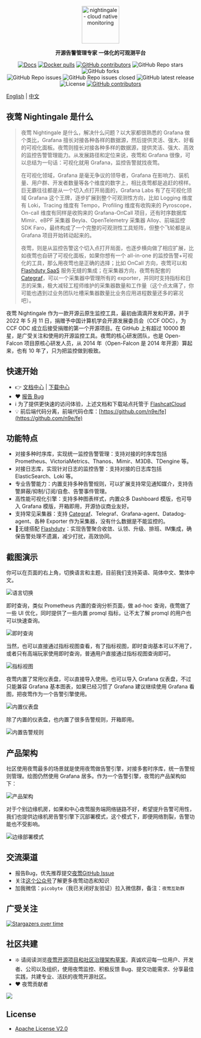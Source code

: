 <p align="center">
  <a href="https://github.com/ccfos/nightingale">
    <img src="doc/img/Nightingale_L_V.png" alt="nightingale - cloud native monitoring" width="100" /></a>
</p>
<p align="center">
  <b>开源告警管理专家 一体化的可观测平台</b>
</p>

<p align="center">
<a href="https://flashcat.cloud/docs/">
  <img alt="Docs" src="https://img.shields.io/badge/docs-get%20started-brightgreen"/></a>
<a href="https://hub.docker.com/u/flashcatcloud">
  <img alt="Docker pulls" src="https://img.shields.io/docker/pulls/flashcatcloud/nightingale"/></a>
<a href="https://github.com/ccfos/nightingale/graphs/contributors">
  <img alt="GitHub contributors" src="https://img.shields.io/github/contributors-anon/ccfos/nightingale"/></a>
<img alt="GitHub Repo stars" src="https://img.shields.io/github/stars/ccfos/nightingale">
<img alt="GitHub forks" src="https://img.shields.io/github/forks/ccfos/nightingale">
<br/><img alt="GitHub Repo issues" src="https://img.shields.io/github/issues/ccfos/nightingale">
<img alt="GitHub Repo issues closed" src="https://img.shields.io/github/issues-closed/ccfos/nightingale">
<img alt="GitHub latest release" src="https://img.shields.io/github/v/release/ccfos/nightingale"/>
<img alt="License" src="https://img.shields.io/badge/license-Apache--2.0-blue"/>
<a href="https://n9e-talk.slack.com/">
  <img alt="GitHub contributors" src="https://img.shields.io/badge/join%20slack-%23n9e-brightgreen.svg"/></a>
</p>



[English](./README_en.md) | [中文](./README.md)

## 夜莺 Nightingale 是什么

> 夜莺 Nightingale 是什么，解决什么问题？以大家都很熟悉的 Grafana 做个类比，Grafana 擅长对接各种各样的数据源，然后提供灵活、强大、好看的可视化面板。夜莺则擅长对接各种多样的数据源，提供灵活、强大、高效的监控告警管理能力。从发展路径和定位来说，夜莺和 Grafana 很像，可以总结为一句话：可视化就用 Grafana，监控告警就找夜莺。
>
> 在可视化领域，Grafana 是毫无争议的领导者，Grafana 在影响力、装机量、用户群、开发者数量等各个维度的数字上，相比夜莺都是追赶的榜样。巨无霸往往都是从一个切入点打开局面的，Grafana Labs 有了在可视化领域 Grafana 这个王牌，逐步扩展到整个可观测性方向，比如 Logging 维度有 Loki，Tracing 维度有 Tempo，Profiling 维度有收购来的 Pyroscope，On-call 维度有同样是收购来的 Grafana-OnCall 项目，还有时序数据库 Mimir、eBPF 采集器 Beyla、OpenTelemetry 采集器 Alloy、前端监控 SDK Faro，最终构成了一个完整的可观测性工具矩阵，但整个飞轮都是从 Grafana 项目开始转动起来的。
>
>夜莺，则是从监控告警这个切入点打开局面，也逐步横向做了相应扩展，比如夜莺也自研了可视化面板，如果你想有一个 all-in-one 的监控告警+可视化的工具，那么用夜莺也是正确的选择；比如 OnCall 方向，夜莺可以和 [Flashduty SaaS](https://flashcat.cloud/product/flashcat-duty/) 服务无缝的集成；在采集器方向，夜莺有配套的 [Categraf](https://flashcat.cloud/product/categraf)，可以一个采集器中管理所有的 exporter，并同时支持指标和日志的采集，极大减轻工程师维护的采集器数量和工作量（这个点太痛了，你可能也遇到过业务团队吐槽采集器数量比业务应用进程数量还多的窘况吧）。

夜莺 Nightingale 作为一款开源云原生监控工具，最初由滴滴开发和开源，并于 2022 年 5 月 11 日，捐赠予中国计算机学会开源发展委员会（CCF ODC），为 CCF ODC 成立后接受捐赠的第一个开源项目。在 GitHub 上有超过 10000 颗星，是广受关注和使用的开源监控工具。夜莺的核心研发团队，也是 Open-Falcon 项目原核心研发人员，从 2014 年（Open-Falcon 是 2014 年开源）算起来，也有 10 年了，只为把监控做到极致。


## 快速开始
- 👉 [文档中心](https://flashcat.cloud/docs/) | [下载中心](https://flashcat.cloud/download/nightingale/)
- ❤️ [报告 Bug](https://github.com/ccfos/nightingale/issues/new?assignees=&labels=&projects=&template=question.yml)
- ℹ️ 为了提供更快速的访问体验，上述文档和下载站点托管于 [FlashcatCloud](https://flashcat.cloud)
- 💡 前后端代码分离，前端代码仓库：[https://github.com/n9e/fe](https://github.com/n9e/fe)

## 功能特点

- 对接多种时序库，实现统一监控告警管理：支持对接的时序库包括 Prometheus、VictoriaMetrics、Thanos、Mimir、M3DB、TDengine 等。
- 对接日志库，实现针对日志的监控告警：支持对接的日志库包括 ElasticSearch、Loki 等。
- 专业告警能力：内置支持多种告警规则，可以扩展支持常见通知媒介，支持告警屏蔽/抑制/订阅/自愈、告警事件管理。
- 高性能可视化引擎：支持多种图表样式，内置众多 Dashboard 模版，也可导入 Grafana 模版，开箱即用，开源协议商业友好。
- 支持常见采集器：支持 [Categraf](https://flashcat.cloud/product/categraf)、Telegraf、Grafana-agent、Datadog-agent、各种 Exporter 作为采集器，没有什么数据是不能监控的。
- 👀无缝搭配 [Flashduty](https://flashcat.cloud/product/flashcat-duty/)：实现告警聚合收敛、认领、升级、排班、IM集成，确保告警处理不遗漏，减少打扰，高效协同。


## 截图演示


你可以在页面的右上角，切换语言和主题，目前我们支持英语、简体中文、繁体中文。

![语言切换](doc/img/readme/n9e-switch-i18n.png)

即时查询，类似 Prometheus 内置的查询分析页面，做 ad-hoc 查询，夜莺做了一些 UI 优化，同时提供了一些内置 promql 指标，让不太了解 promql 的用户也可以快速查询。

![即时查询](doc/img/readme/20240513103305.png)

当然，也可以直接通过指标视图查看，有了指标视图，即时查询基本可以不用了，或者只有高端玩家使用即时查询，普通用户直接通过指标视图查询即可。

![指标视图](doc/img/readme/20240513103530.png)

夜莺内置了常用仪表盘，可以直接导入使用。也可以导入 Grafana 仪表盘，不过只能兼容 Grafana 基本图表，如果已经习惯了 Grafana 建议继续使用 Grafana 看图，把夜莺作为一个告警引擎使用。

![内置仪表盘](doc/img/readme/20240513103628.png)

除了内置的仪表盘，也内置了很多告警规则，开箱即用。

![内置告警规则](doc/img/readme/20240513103825.png)



## 产品架构

社区使用夜莺最多的场景就是使用夜莺做告警引擎，对接多套时序库，统一告警规则管理。绘图仍然使用 Grafana 居多。作为一个告警引擎，夜莺的产品架构如下：

![产品架构](doc/img/readme/20240221152601.png)

对于个别边缘机房，如果和中心夜莺服务端网络链路不好，希望提升告警可用性，我们也提供边缘机房告警引擎下沉部署模式，这个模式下，即便网络割裂，告警功能也不受影响。

![边缘部署模式](doc/img/readme/20240222102119.png)


## 交流渠道
- 报告Bug，优先推荐提交[夜莺GitHub Issue](https://github.com/ccfos/nightingale/issues/new?assignees=&labels=kind%2Fbug&projects=&template=bug_report.yml)
- 关注[这个公众号](https://gitlink.org.cn/UlricQin)了解更多夜莺动态和知识
- 加我微信：`picobyte`（我已关闭好友验证）拉入微信群，备注：`夜莺互助群`

## 广受关注
[![Stargazers over time](https://api.star-history.com/svg?repos=ccfos/nightingale&type=Date)](https://star-history.com/#ccfos/nightingale&Date)

## 社区共建
- ❇️ 请阅读浏览[夜莺开源项目和社区治理架构草案](./doc/community-governance.md)，真诚欢迎每一位用户、开发者、公司以及组织，使用夜莺监控、积极反馈 Bug、提交功能需求、分享最佳实践，共建专业、活跃的夜莺开源社区。
- ❤️ 夜莺贡献者
<a href="https://github.com/ccfos/nightingale/graphs/contributors">
  <img src="https://contrib.rocks/image?repo=ccfos/nightingale" />
</a>

## License
- [Apache License V2.0](https://github.com/didi/nightingale/blob/main/LICENSE)
